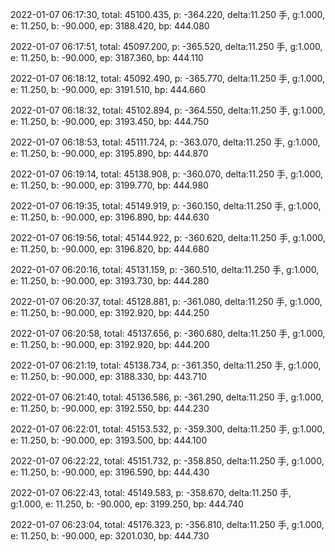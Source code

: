 2022-01-07 06:17:30, total: 45100.435, p: -364.220, delta:11.250 手, g:1.000, e: 11.250, b: -90.000, ep: 3188.420, bp: 444.080

2022-01-07 06:17:51, total: 45097.200, p: -365.520, delta:11.250 手, g:1.000, e: 11.250, b: -90.000, ep: 3187.360, bp: 444.110

2022-01-07 06:18:12, total: 45092.490, p: -365.770, delta:11.250 手, g:1.000, e: 11.250, b: -90.000, ep: 3191.510, bp: 444.660

2022-01-07 06:18:32, total: 45102.894, p: -364.550, delta:11.250 手, g:1.000, e: 11.250, b: -90.000, ep: 3193.450, bp: 444.750

2022-01-07 06:18:53, total: 45111.724, p: -363.070, delta:11.250 手, g:1.000, e: 11.250, b: -90.000, ep: 3195.890, bp: 444.870

2022-01-07 06:19:14, total: 45138.908, p: -360.070, delta:11.250 手, g:1.000, e: 11.250, b: -90.000, ep: 3199.770, bp: 444.980

2022-01-07 06:19:35, total: 45149.919, p: -360.150, delta:11.250 手, g:1.000, e: 11.250, b: -90.000, ep: 3196.890, bp: 444.630

2022-01-07 06:19:56, total: 45144.922, p: -360.620, delta:11.250 手, g:1.000, e: 11.250, b: -90.000, ep: 3196.820, bp: 444.680

2022-01-07 06:20:16, total: 45131.159, p: -360.510, delta:11.250 手, g:1.000, e: 11.250, b: -90.000, ep: 3193.730, bp: 444.280

2022-01-07 06:20:37, total: 45128.881, p: -361.080, delta:11.250 手, g:1.000, e: 11.250, b: -90.000, ep: 3192.920, bp: 444.250

2022-01-07 06:20:58, total: 45137.656, p: -360.680, delta:11.250 手, g:1.000, e: 11.250, b: -90.000, ep: 3192.920, bp: 444.200

2022-01-07 06:21:19, total: 45138.734, p: -361.350, delta:11.250 手, g:1.000, e: 11.250, b: -90.000, ep: 3188.330, bp: 443.710

2022-01-07 06:21:40, total: 45136.586, p: -361.290, delta:11.250 手, g:1.000, e: 11.250, b: -90.000, ep: 3192.550, bp: 444.230

2022-01-07 06:22:01, total: 45153.532, p: -359.300, delta:11.250 手, g:1.000, e: 11.250, b: -90.000, ep: 3193.500, bp: 444.100

2022-01-07 06:22:22, total: 45151.732, p: -358.850, delta:11.250 手, g:1.000, e: 11.250, b: -90.000, ep: 3196.590, bp: 444.430

2022-01-07 06:22:43, total: 45149.583, p: -358.670, delta:11.250 手, g:1.000, e: 11.250, b: -90.000, ep: 3199.250, bp: 444.740

2022-01-07 06:23:04, total: 45176.323, p: -356.810, delta:11.250 手, g:1.000, e: 11.250, b: -90.000, ep: 3201.030, bp: 444.730